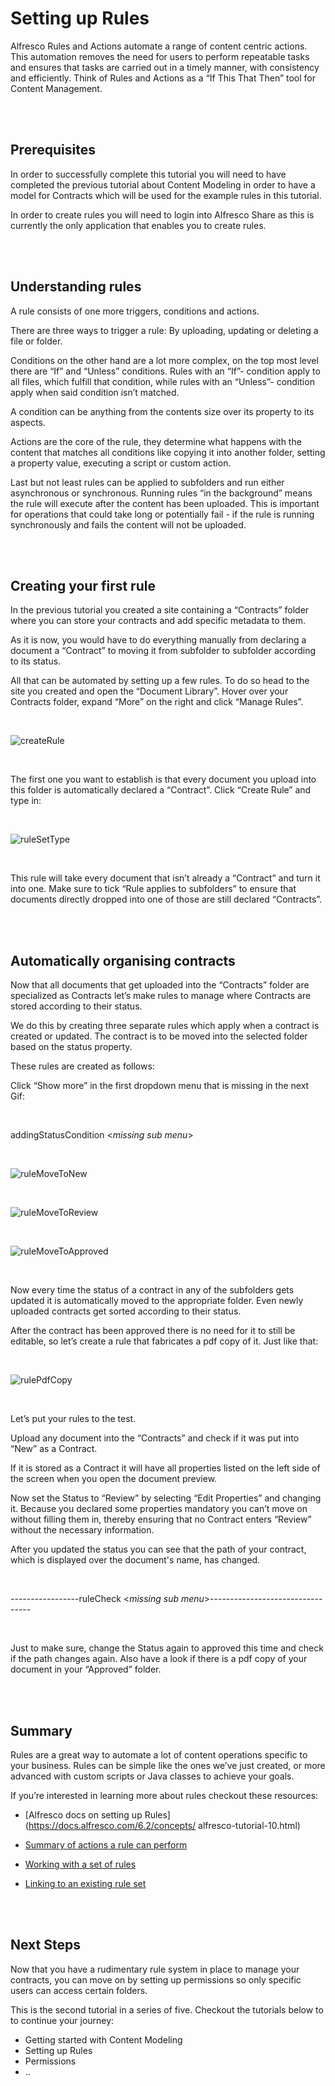 # Setting up Rules

Alfresco Rules and Actions automate a range of content centric actions. This automation removes the need for users to perform repeatable tasks and ensures that tasks are carried out in a timely manner, with consistency and efficiently. Think of Rules and Actions as a “If This That Then” tool for Content Management.  

<br>
<br>

## Prerequisites

In order to successfully complete this tutorial you will need to have completed the previous tutorial about Content Modeling in order to have a model for Contracts which will be used for the example rules in this tutorial.

In order to create rules you will need to login into Alfresco Share as this is currently the only application that enables you to create rules. 

<br>
<br>

## Understanding rules

A rule consists of one more triggers, conditions and actions.

There are three ways to trigger a rule: By uploading, updating or deleting a file or folder.

Conditions on the other hand are a lot more complex, on the top most level there are “If” and “Unless” conditions.
Rules with an “If”- condition apply to all files, which fulfill that condition, while rules with an “Unless”- condition apply when said condition isn’t matched.
 
A condition can be anything from the contents size over its property to its aspects.

Actions are the core of the rule, they determine what happens with the content that matches all conditions like copying it into another folder, setting a property value, executing a script or custom action. 

Last but not least rules can be applied to subfolders and run either asynchronous or synchronous. Running rules “in the background” means the rule will execute after the content has been uploaded. This is important for operations that could take long or potentially fail - if the rule is running synchronously and fails the content will not be uploaded. 

<br>
<br>

## Creating your first rule

In the previous tutorial you created a site containing a “Contracts” folder where you can store your contracts and add specific metadata to them.

As it is now, you would have to do everything manually from declaring a document a “Contract” to moving it from subfolder to subfolder according to its status.

All that can be automated by setting up a few rules.
To do so head to the site you created and open the “Document Library”. Hover over your Contracts folder, expand “More” on the right and click “Manage Rules”. 

<br>

![createRule](../../images/createRule.gif)

<br>

The first one you want to establish is that every document you upload into this folder is automatically declared a “Contract”.
Click “Create Rule” and type in:

<br>

![ruleSetType](../../images/ruleSetType.png)

<br>

This rule will take every document that isn’t already a “Contract” and turn it into one.
Make sure to tick “Rule applies to subfolders” to ensure that documents directly dropped into one of those are still declared “Contracts”.

<br>
<br>

## Automatically organising contracts

Now that all documents that get uploaded into the “Contracts” folder are specialized as Contracts let’s make rules to manage where Contracts are stored according to their status.

We do this by creating three separate rules which apply when a contract is created or updated. The contract is to be moved into the selected folder based on the status property.

These rules are created as follows:

Click “Show more” in the first dropdown menu that is missing in the next Gif:

<br>

addingStatusCondition <*missing sub menu*>

<br>

![ruleMoveToNew](../../images/ruleMoveToNew.png)

<br>

![ruleMoveToReview](../../images/ruleMoveToReview.png)

<br>

![ruleMoveToApproved](../../images/ruleMoveToApproved.png)

<br>

Now every time the status of a contract in any of the subfolders gets updated it is automatically moved to the appropriate folder.
Even newly uploaded contracts get sorted according to their status. 

After the contract has been approved there is no need for it to still be editable, so let’s create a rule that fabricates a pdf copy of it.
Just like that:

<br>

![rulePdfCopy](../../images/rulePdfCopy.png)

<br>

Let’s put your rules to the test.

Upload any document into the “Contracts” and check if it was put into “New” as a Contract. 

If it is stored as a Contract it will have all properties listed on the left side of the screen when you open the document preview.

Now set the Status to “Review” by selecting “Edit Properties” and changing it. Because you declared some properties mandatory you can’t move on without filling them in, thereby ensuring that no Contract enters “Review” without the necessary information.

After you updated the status you can see that the path of your contract, which is displayed over the document's name, has changed.

<br>

-----------------ruleCheck <*missing sub menu*>---------------------------------

<br>

Just to make sure, change the Status again to approved this time and check if the path changes again.
Also have a look if there is a pdf copy of your document in your “Approved” folder.

<br>
<br>

## Summary

Rules are a great way to automate a lot of content operations specific to your business. Rules can be simple like the ones we’ve just created, or more advanced with custom scripts or Java classes to achieve your goals.

If you’re interested in learning more about rules checkout these resources:

- [Alfresco docs on setting up Rules](https://docs.alfresco.com/6.2/concepts/
  alfresco-tutorial-10.html)  
  
- [Summary of actions a rule can perform](https://docs.alfresco.com/6.2/references/rule-actions.html)  
  
- [Working with a set of rules](https://docs.alfresco.com/6.2/concepts/library-folder-rules-defined.html)  
  
- [Linking to an existing rule set](https://docs.alfresco.com/6.2/tasks/library-folder-rules-define-link.html)

  <br>
  <br>

## Next Steps

Now that you have a rudimentary rule system in place to manage your contracts, you can move on by setting up permissions so only specific users can access certain folders.

This is the second tutorial in a series of five. Checkout the tutorials below to to continue your journey:

- Getting started with Content Modeling  
- Setting up Rules  
- Permissions  
- ..
